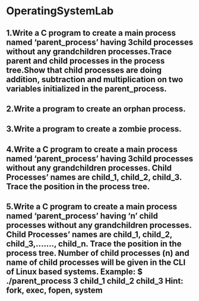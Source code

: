 # OperatingSystemLab
## 1.Write a C program to create a main process named ‘parent_process’ having 3child processes without any grandchildren processes.Trace parent and child processes in the process tree.Show that child processes are doing addition, subtraction and multiplication on two variables initialized in the parent_process.

## 2.Write a program to create an orphan process.

## 3.Write a program to create a zombie process.

## 4.Write a C program to create a main process named ‘parent_process’ having 3child processes without any grandchildren processes. Child Processes’ names are child_1, child_2, child_3. Trace the position in the process tree.

## 5.Write a C program to create a main process named ‘parent_process’ having ‘n’ child processes without any grandchildren processes. Child Processes’ names are child_1, child_2, child_3,......., child_n. Trace the position in the process tree. Number of child processes (n) and name of child processes will be given in the CLI of Linux based systems. Example: $ ./parent_process 3 child_1 child_2 child_3 Hint: fork, exec, fopen, system
